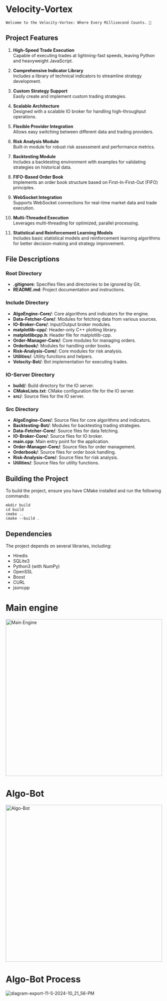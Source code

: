 # Velocity-Vortex
```
Welcome to the Velocity-Vortex: Where Every Millisecond Counts. 🚀
```

## Project Features

1. **High-Speed Trade Execution**  
   Capable of executing trades at lightning-fast speeds, leaving Python and heavyweight JavaScript.

2. **Comprehensive Indicator Library**  
   Includes a library of technical indicators to streamline strategy development.

3. **Custom Strategy Support**  
   Easily create and implement custom trading strategies.

4. **Scalable Architecture**  
   Designed with a scalable IO broker for handling high-throughput operations.

5. **Flexible Provider Integration**  
   Allows easy switching between different data and trading providers.

6. **Risk Analysis Module**  
   Built-in module for robust risk assessment and performance metrics.

7. **Backtesting Module**  
   Includes a backtesting environment with examples for validating strategies on historical data.

8. **FIFO-Based Order Book**  
   Implements an order book structure based on First-In-First-Out (FIFO) principles.

9. **WebSocket Integration**  
   Supports WebSocket connections for real-time market data and trade execution.

10. **Multi-Threaded Execution**  
    Leverages multi-threading for optimized, parallel processing.
    
11. **Statistical and Reinforcement Learning Models**  
    Includes basic statistical models and reinforcement learning algorithms for better decision-making and strategy improvement.




## File Descriptions

### Root Directory

- **.gitignore**: Specifies files and directories to be ignored by Git.
- **README.md**: Project documentation and instructions.

### Include Directory

- **AlgoEngine-Core/**: Core algorithms and indicators for the engine.
- **Data-Fetcher-Core/**: Modules for fetching data from various sources.
- **IO-Broker-Core/**: Input/Output broker modules.
- **matplotlib-cpp/**: Header-only C++ plotting library.
- **matplotlibcpp.h**: Header file for matplotlib-cpp.
- **Order-Manager-Core/**: Core modules for managing orders.
- **Orderbook/**: Modules for handling order books.
- **Risk-Analysis-Core/**: Core modules for risk analysis.
- **Utilities/**: Utility functions and helpers.
- **Velocity-Bot/**: Bot implementation for executing trades.

### IO-Server Directory

- **build/**: Build directory for the IO server.
- **CMakeLists.txt**: CMake configuration file for the IO server.
- **src/**: Source files for the IO server.

### Src Directory

- **AlgoEngine-Core/**: Source files for core algorithms and indicators.
- **Backtesting-Bot/**: Modules for backtesting trading strategies.
- **Data-Fetcher-Core/**: Source files for data fetching.
- **IO-Broker-Core/**: Source files for IO broker.
- **main.cpp**: Main entry point for the application.
- **Order-Manager-Core/**: Source files for order management.
- **Orderbook/**: Source files for order book handling.
- **Risk-Analysis-Core/**: Source files for risk analysis.
- **Utilities/**: Source files for utility functions.

## Building the Project

To build the project, ensure you have CMake installed and run the following commands:

```
mkdir build
cd build
cmake ..
cmake --build .
```

## Dependencies

The project depends on several libraries, including:

- Hiredis
- SQLite3
- Python3 (with NumPy)
- OpenSSL
- Boost
- CURL
- jsoncpp


# Main engine 
<img src="https://github.com/user-attachments/assets/c73fab4b-9e09-4caf-8f19-20bcc555c51c" alt="Main Engine" width="500" />

# Algo-Bot
<img src="https://github.com/user-attachments/assets/1f05e4b2-1ba0-4c13-93e8-faa1d95ac0f8" alt="Algo-Bot" width="500" />

# Algo-Bot Process
![diagram-export-11-5-2024-10_21_56-PM](https://github.com/user-attachments/assets/c1867a5f-e0b3-44b1-8cf2-4ba34a1f54fb)




